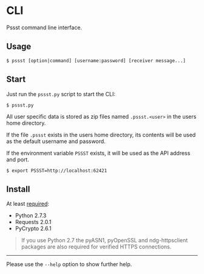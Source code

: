 CLI
===
Pssst command line interface.

Usage
-----
```
$ pssst [option|command] [username:password] [receiver message...]
```

Start
-----
Just run the `pssst.py` script to start the CLI:

```
$ pssst.py
```

All user specific data is stored as zip files named `.pssst.<user>` in the
users home directory.

If the file `.pssst` exists in the users home directory, its contents will be
used as the default username and password.

If the environment variable `PSSST` exists, it will be used as the API address
and port.

```
$ export PSSST=http://localhost:62421
```

Install
-------
At least [required](pssst.pip):

* Python 2.7.3
* Requests 2.0.1
* PyCrypto 2.6.1

> If you use Python 2.7 the pyASN1, pyOpenSSL and ndg-httpsclient packages are
> also required for verified HTTPS connections.

----
Please use the `--help` option to show further help.
